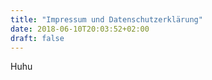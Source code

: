 ```yaml
---
title: "Impressum und Datenschutzerklärung"
date: 2018-06-10T20:03:52+02:00
draft: false
---
```


Huhu
